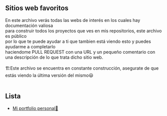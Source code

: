 ## Sitios web favoritos
En este archivo verás todas las webs de interés en los cuales hay documentación valiosa 
</br>
para construir todos los proyectos que ves en mis repositorios, este archivo es público
</br>
por lo que te puede ayudar a ti que tambien está viendo esto y puedes ayudarme a completarlo
</br>
haciendome PULL REQUEST con una URL y un pequeño comentario con una descripción de lo que trata dicho sitio web.
</br>
</br>
🏗️Este archivo se encuentra en constante construcción, asegurate de que estás viendo la última versión del mismo😃
</br>
</br>
## Lista
<ul>
  <li><a href="https://alexdevrep.github.io/" target="_blank">Mi portfolio personal🙂</a></li> 
 
  
</ul>

